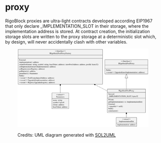 # proxy

RigoBlock proxies are ultra-light contracts developed according EIP1967 that only declare \_IMPLEMENTATION\_SLOT in their storage, where the implementation address is stored. At contract creation, the initialization storage slots are written to the proxy storage at a deterministic slot which, by design, will never accidentally clash with other variables.&#x20;

<figure><img src="../../../../.gitbook/assets/proxy.svg" alt=""><figcaption><p>Credits: UML diagram generated with <a href="https://github.com/naddison36/sol2uml">SOL2UML</a></p></figcaption></figure>
